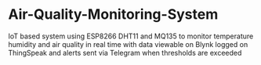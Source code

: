 # Air-Quality-Monitoring-System
IoT based system using ESP8266 DHT11 and MQ135 to monitor temperature humidity and air quality in real time with data viewable on Blynk logged on ThingSpeak and alerts sent via Telegram when thresholds are exceeded

